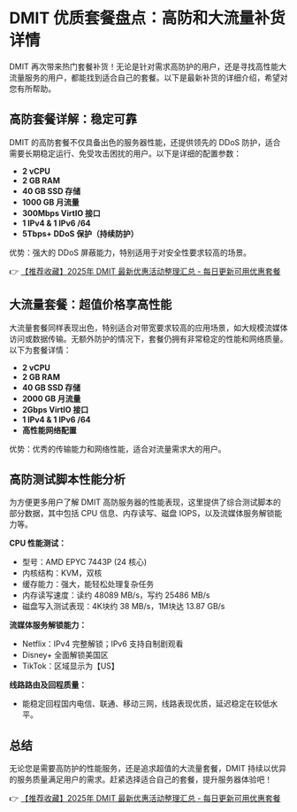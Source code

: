 # DMIT 优质套餐盘点：高防和大流量补货详情

DMIT 再次带来热门套餐补货！无论是针对需求高防护的用户，还是寻找高性能大流量服务的用户，都能找到适合自己的套餐。以下是最新补货的详细介绍，希望对您有所帮助。

## 高防套餐详解：稳定可靠

DMIT 的高防套餐不仅具备出色的服务器性能，还提供领先的 DDoS 防护，适合需要长期稳定运行、免受攻击困扰的用户。以下是详细的配置参数：

- **2 vCPU**
- **2 GB RAM**
- **40 GB SSD 存储**
- **1000 GB 月流量**
- **300Mbps VirtIO 接口**
- **1 IPv4 & 1 IPv6 /64**
- **5Tbps+ DDoS 保护（持续防护）**

优势：强大的 DDoS 屏蔽能力，特别适用于对安全性要求较高的场景。

👉 [【推荐收藏】2025年 DMIT 最新优惠活动整理汇总 - 每日更新可用优惠套餐](https://bit.ly/dmit_coupon)

## 大流量套餐：超值价格享高性能

大流量套餐同样表现出色，特别适合对带宽要求较高的应用场景，如大规模流媒体访问或数据传输。无额外防护的情况下，套餐仍拥有非常稳定的性能和网络质量。以下为套餐详情：

- **2 vCPU**
- **2 GB RAM**
- **40 GB SSD 存储**
- **2000 GB 月流量**
- **2Gbps VirtIO 接口**
- **1 IPv4 & 1 IPv6 /64**
- **高性能网络配置**

优势：优秀的传输能力和网络性能，适合对流量需求大的用户。

## 高防测试脚本性能分析

为方便更多用户了解 DMIT 高防服务器的性能表现，这里提供了综合测试脚本的部分数据，其中包括 CPU 信息、内存读写、磁盘 IOPS，以及流媒体服务解锁能力等。

**CPU 性能测试：**
- 型号：AMD EPYC 7443P (24 核心)
- 内核结构：KVM，双核
- 缓存能力：强大，能轻松处理复杂任务
- 内存读写速度：读约 48089 MB/s，写约 25486 MB/s
- 磁盘写入测试表现：4K块约 38 MB/s，1M块达 13.87 GB/s

**流媒体服务解锁能力：**
- Netflix：IPv4 完整解锁；IPv6 支持自制剧观看
- Disney+ 全面解锁美国区
- TikTok：区域显示为【US】

**线路路由及回程质量：**
- 能稳定回程国内电信、联通、移动三网，线路表现优质，延迟稳定在较低水平。

## 总结

无论您是需要高防护的性能服务，还是追求超值的大流量套餐，DMIT 持续以优异的服务质量满足用户的需求。赶紧选择适合自己的套餐，提升服务器体验吧！

👉 [【推荐收藏】2025年 DMIT 最新优惠活动整理汇总 - 每日更新可用优惠套餐](https://bit.ly/dmit_coupon)